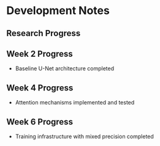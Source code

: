 # Development Notes
## Research Progress
## Week 2 Progress
- Baseline U-Net architecture completed
## Week 4 Progress
- Attention mechanisms implemented and tested
## Week 6 Progress
- Training infrastructure with mixed precision completed

